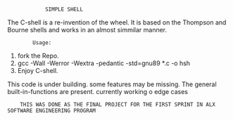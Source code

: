 				SIMPLE SHELL
The C-shell is a re-invention of the wheel. It is based on the Thompson and Bourne shells and works in an almost simmilar manner.


			Usage:
 1. fork the Repo.
 2. gcc -Wall -Werror -Wextra -pedantic -std=gnu89 *.c -o hsh
 3. Enjoy C-shell.

This code is under building. some features may be missing. 
The general built-in-functions are present. 
currently working o edge cases 


		THIS WAS DONE AS THE FINAL PROJECT FOR THE FIRST SPRINT IN ALX SOFTWARE ENGINEERING PROGRAM
